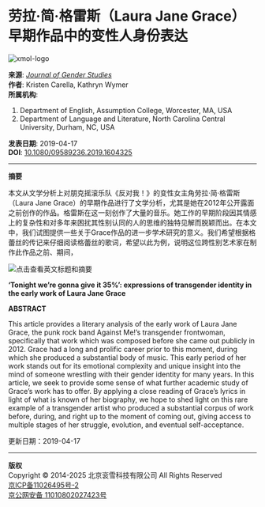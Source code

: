 # 劳拉·简·格雷斯（Laura Jane Grace）早期作品中的变性人身份表达

![xmol-logo](https://scdn.x-mol.com/jcss/images/logo-new.jpg)

**来源**: [_Journal of Gender Studies_](https://www.x-mol.com/ref/1661)  
**作者**: Kristen Carella, Kathryn Wymer  
**所属机构**:  
1. Department of English, Assumption College, Worcester, MA, USA  
2. Department of Language and Literature, North Carolina Central University, Durham, NC, USA  

**发表日期**: 2019-04-17  
**DOI**: [10.1080/09589236.2019.1604325](https://doi.org/10.1080/09589236.2019.1604325)

---

**摘要**

本文从文学分析上对朋克摇滚乐队《反对我！》的变性女主角劳拉·简·格雷斯（Laura Jane Grace）的早期作品进行了文学分析，尤其是她在2012年公开露面之前创作的作品。格雷斯在这一刻创作了大量的音乐。她工作的早期阶段因其情感上的复杂性和对多年来困扰其性别认同的人的思维的独特见解而脱颖而出。在本文中，我们试图提供一些关于Grace作品的进一步学术研究的意义。我们希望根据格蕾丝的传记来仔细阅读格蕾丝的歌词，希望以此为例，说明这位跨性别艺术家在制作此作品之前、期间，

![点击查看英文标题和摘要](https://scdn.x-mol.com/jcss/images/paperTranslation.png "点击查看英文标题和摘要")

**‘Tonight we’re gonna give it 35%’: expressions of transgender identity in the early work of Laura Jane Grace**

**ABSTRACT**

This article provides a literary analysis of the early work of Laura Jane Grace, the punk rock band Against Me!’s transgender frontwoman, specifically that work which was composed before she came out publicly in 2012. Grace had a long and prolific career prior to this moment, during which she produced a substantial body of music. This early period of her work stands out for its emotional complexity and unique insight into the mind of someone wrestling with their gender identity for many years. In this article, we seek to provide some sense of what further academic study of Grace’s work has to offer. By applying a close reading of Grace’s lyrics in light of what is known of her biography, we hope to shed light on this rare example of a transgender artist who produced a substantial corpus of work before, during, and right up to the moment of coming out, giving access to multiple stages of her struggle, evolution, and eventual self-acceptance.

更新日期：2019-04-17

---

**版权**  
Copyright © 2014-2025 北京衮雪科技有限公司 All Rights Reserved  
[京ICP备11026495号-2](https://beian.miit.gov.cn/)  
[京公网安备 11010802027423号](http://www.beian.gov.cn/portal/registerSystemInfo?recordcode=11010802027423)